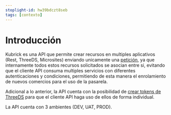 ```yaml
---
stoplight-id: hw39bdczt8seb
tags: [contexto]
---
```


# Introducción

Kubrick es una API que permite crear recursos en multiples aplicativos (Rest, ThreeDS, Microsites)
enviando unicamente una [petición](https://kubrick.stoplight.io/docs/kubrick-docs/sa1wbtq1n5cz4-create),
ya que internamente todos estos recursos solicitados se asocian entre si, evitando que el cliente API
consuma multiples servicios con diferentes autenticaciones y condiciones, permitiendo de esta manera el enrolamiento de nuevos comercios para el uso de la pasarela.

Adicional a lo anterior, la API cuenta con la posibilidad de [crear tokens de ThreeDS](https://kubrick.stoplight.io/docs/kubrick-docs/zf60krl51674d-create) para que el cliente API haga uso de ellos de forma individual.

La API cuenta con 3 ambientes (DEV, UAT, PROD).

